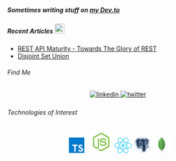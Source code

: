 <h5>Sometimes writing stuff on <a href="https://dev.to/ragrag"><b>my Dev.to</b></a> </h5>
<h5>Recent Articles  <img height="22" width="22" src="https://d2fltix0v2e0sb.cloudfront.net/dev-badge.svg">  <img/> </h5>

<!-- BLOG-POST-LIST:START -->
- [REST API Maturity - Towards The Glory of REST](https://dev.to/ragrag/rest-api-maturity-towards-the-glory-of-rest-5cm3)   
- [Disjoint Set Union](https://dev.to/ragrag/disjoint-set-union-4393)
<!-- BLOG-POST-LIST:END -->


<h6>Find Me</h6>
<div align="center">
<a href="https://www.linkedin.com/in/raggi-h/" target="_blank">
<img src=https://img.shields.io/badge/linkedin-%231E77B5.svg?&style=for-the-badge&logo=linkedin&logoColor=white alt=linkedin style="margin-bottom: 5px;" />
</a>
</a>
<a href="https://twitter.com/ragragg_" target="_blank">
<img src=https://img.shields.io/badge/twitter-%2300acee.svg?&style=for-the-badge&logo=twitter&logoColor=white alt=twitter style="margin-bottom: 5px;" />
</a>
</div>  


<tr><td valign="top" width="10%"></td><td valign="top" width="80%">
<h6>Technologies of Interest</h6>
<div align="center">
    <img src="ts.png" alt="TypeScript" width="52" />
    <img src="node.png" alt="Node.Js" width="52" />
    <img src="react.png" alt="React" width="40" />
    <img src="postgres.png" alt="PostgresSQL" width="40" />
    <img src="mongo.png" alt="mongodb" width="40" />
</div></td><td valign="top" width="10%"></td></tr>
